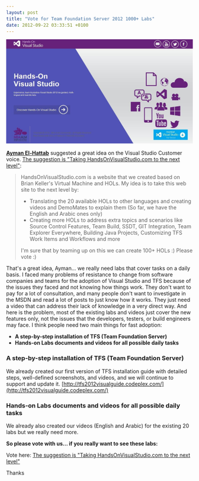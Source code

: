 ```yaml
---
layout: post
title: "Vote for Team Foundation Server 2012 1000+ Labs"
date: 2012-09-22 03:33:51 +0100
---
```


[![Hands-On-Visual-Studio](/assets/img/2012/09/hands-on-visual-studio.jpg)](/assets/img/2012/09/hands-on-visual-studio.jpg)

[**Ayman El-Hattab**](http://www.aymanelhattab.com/) suggested a great idea on the Visual Studio Customer voice. [The suggestion is "Taking HandsOnVisualStudio.com to the next level"](http://visualstudio.uservoice.com/forums/121579-visual-studio/suggestions/3182610-taking-handsonvisualstudio-com-to-the-next-level "Taking HandsOnVisualStudio.com to the next level"):

> HandsOnVisualStudio.com is a website that we created based on Brian Keller's Virtual Machine and HOLs. My idea is to take this web site to the next level by:
>
> - Translating the 20 available HOLs to other languages and creating videos and DemoMates to explain them (So far, we have the English and Arabic ones only)
> - Creating more HOLs to address extra topics and scenarios like Source Control Features, Team Build, SSDT, GIT Integration, Team Explorer Everywhere, Building Java Projects, Customizing TFS Work Items and Workflows and more
>
> I'm sure that by teaming up on this we can create 100+ HOLs :) Please vote :)

That's a great idea, Ayman... we really need labs that cover tasks on a daily basis. I faced many problems of resistance to change from software companies and teams for the adoption of Visual Studio and TFS because of the issues they faced and not knowing how things work. They don't want to pay for a lot of consultation, and many people don't want to investigate in the MSDN and read a lot of posts to just know how it works. They just need a video that can address their lack of knowledge in a very direct way. And here is the problem, most of the existing labs and videos just cover the new features only, not the issues that the developers, testers, or build engineers may face. I think people need two main things for fast adoption:

- **A step-by-step installation of TFS (Team Foundation Server)**
- **Hands-on Labs documents and videos for all possible daily tasks**

### A step-by-step installation of TFS (Team Foundation Server)

We already created our first version of TFS installation guide with detailed steps, well-defined screenshots, and videos, and we will continue to support and update it. [http://tfs2012visualguide.codeplex.com/](http://tfs2012visualguide.codeplex.com/)

### Hands-on Labs documents and videos for all possible daily tasks

We already also created our videos (English and Arabic) for the existing 20 labs but we really need more.

**So please vote with us... if you really want to see these labs:**

Vote here: [The suggestion is "Taking HandsOnVisualStudio.com to the next level"](http://visualstudio.uservoice.com/forums/121579-visual-studio/suggestions/3182610-taking-handsonvisualstudio-com-to-the-next-level "Taking HandsOnVisualStudio.com to the next level")

Thanks
